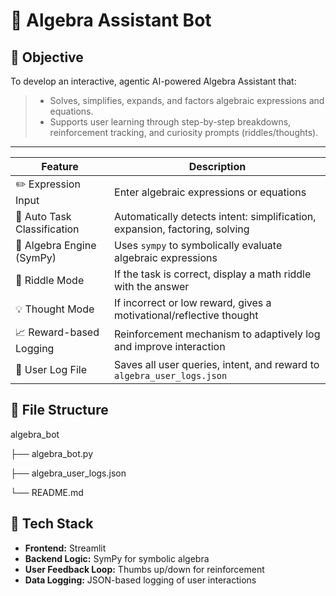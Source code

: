 # 📘 Algebra Assistant Bot

## 🧠 Objective

To develop an interactive, agentic AI-powered Algebra Assistant that:

> * Solves, simplifies, expands, and factors algebraic expressions and equations.
> * Supports user learning through step-by-step breakdowns, reinforcement tracking, and curiosity prompts (riddles/thoughts).




-------------------------------------------------------------------------------------------------

| Feature                     | Description                                                                 |
| --------------------------- | --------------------------------------------------------------------------- |
| ✏️ Expression Input         | Enter algebraic expressions or equations                                    |
| 🧠 Auto Task Classification | Automatically detects intent: simplification, expansion, factoring, solving |
| 🧮 Algebra Engine (SymPy)   | Uses `sympy` to symbolically evaluate algebraic expressions                 |
| 🧩 Riddle Mode              | If the task is correct, display a math riddle with the answer               |
| 💡 Thought Mode             | If incorrect or low reward, gives a motivational/reflective thought         |
| 📈 Reward-based Logging     | Reinforcement mechanism to adaptively log and improve interaction           |
| 📁 User Log File            | Saves all user queries, intent, and reward to `algebra_user_logs.json`      |

## 📂 File Structure

algebra_bot

├── algebra_bot.py  

├── algebra_user_logs.json 

└── README.md              

## 🔧 Tech Stack

* **Frontend:** Streamlit
* **Backend Logic:** SymPy for symbolic algebra
* **User Feedback Loop:** Thumbs up/down for reinforcement
* **Data Logging:** JSON-based logging of user interactions

